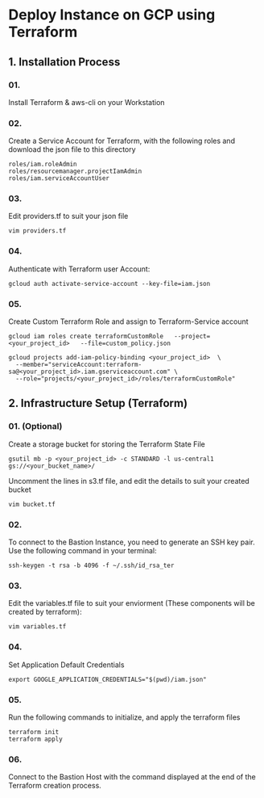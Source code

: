 # Deploy Instance on GCP using Terraform

## 1. Installation Process

### 01.

Install Terraform & aws-cli on your Workstation

### 02.

Create a Service Account for Terraform, with the following roles and download the json file to this directory

```
roles/iam.roleAdmin
roles/resourcemanager.projectIamAdmin
roles/iam.serviceAccountUser
```

### 03.

Edit providers.tf to suit your json file

```
vim providers.tf
```

### 04.

Authenticate with Terraform user Account:

```
gcloud auth activate-service-account --key-file=iam.json
```

### 05.

Create Custom Terraform Role and assign to Terraform-Service account

```
gcloud iam roles create terraformCustomRole   --project=<your_project_id>   --file=custom_policy.json

gcloud projects add-iam-policy-binding <your_project_id>  \
  --member="serviceAccount:terraform-sa@<your_project_id>.iam.gserviceaccount.com" \
  --role="projects/<your_project_id>/roles/terraformCustomRole"
```

## 2. Infrastructure Setup (Terraform)

### 01. (Optional)

Create a storage bucket for storing the Terraform State File

```
gsutil mb -p <your_project_id> -c STANDARD -l us-central1 gs://<your_bucket_name>/
```

Uncomment the lines in s3.tf file, and edit the details to suit your created bucket 

```
vim bucket.tf
```

### 02.

To connect to the Bastion Instance, you need to generate an SSH key pair. Use the following command in your terminal:

```
ssh-keygen -t rsa -b 4096 -f ~/.ssh/id_rsa_ter
```

### 03.

Edit the variables.tf file to suit your enviorment (These components will be created by terraform):

```
vim variables.tf
```

### 04.

Set Application Default Credentials

```
export GOOGLE_APPLICATION_CREDENTIALS="$(pwd)/iam.json"
```

### 05.

Run the following commands to initialize, and apply the terraform files

```
terraform init
terraform apply
```

### 06.

Connect to the Bastion Host with the command displayed at the end of the Terraform creation process.
